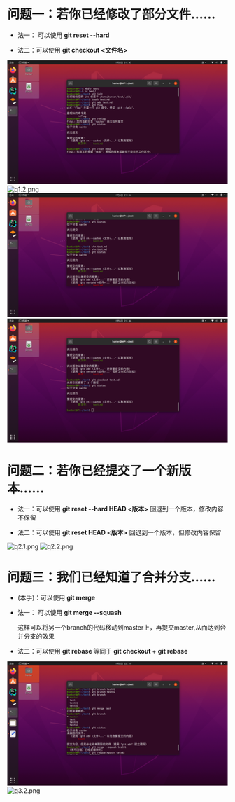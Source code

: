 # 问题一：若你已经修改了部分文件......

* 法一： 可以使用 **git reset --hard**

* 法二：可以使用 **git checkout <文件名>**

![q1.1.png](./Pictures/q1.1.png)
![q1.2.png](./Pictures/q1.2.png)
![q1.3.png](./Pictures/q1.3.png)
![q1.4.png](./Pictures/q1.4.png)

# 问题二：若你已经提交了一个新版本......

* 法一：可以使用 **git reset --hard HEAD <版本>** 回退到一个版本，修改内容不保留

* 法二：可以使用 **git reset HEAD <版本>** 回退到一个版本，但修改内容保留

![q2.1.png](./Pictures/q2.1.png)
![q2.2.png](./Pictures/q2.2.png)

# 问题三：我们已经知道了合并分支......

* (本手)：可以使用 **git merge**

* 法一： 可以使用 **git merge --squash**

  这样可以将另一个branch的代码移动到master上，再提交master,从而达到合并分支的效果

* 法二：可以使用 **git rebase <master> <branch>** 
  等同于 **git checkout <branch>** + **git rebase <master>**
  
![q3.1.png](./Pictures/q3.1.png)
![q3.2.png](./Pictures/q3.2.png)
